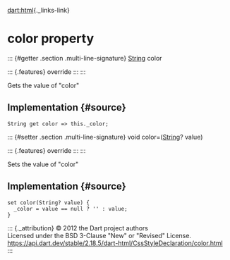 [dart:html](../../dart-html/dart-html-library){._links-link}

color property
==============

::: {#getter .section .multi-line-signature}
[String](../../dart-core/string-class) color

::: {.features}
override
:::
:::

Gets the value of \"color\"

Implementation {#source}
--------------

``` {.language-dart data-language="dart"}
String get color => this._color;
```

::: {#setter .section .multi-line-signature}
void color=([String](../../dart-core/string-class)? value)

::: {.features}
override
:::
:::

Sets the value of \"color\"

Implementation {#source}
--------------

``` {.language-dart data-language="dart"}
set color(String? value) {
  _color = value == null ? '' : value;
}
```

::: {._attribution}
© 2012 the Dart project authors\
Licensed under the BSD 3-Clause \"New\" or \"Revised\" License.\
<https://api.dart.dev/stable/2.18.5/dart-html/CssStyleDeclaration/color.html>
:::
